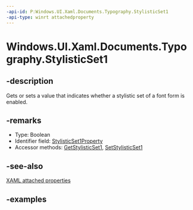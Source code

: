 ```yaml
---
-api-id: P:Windows.UI.Xaml.Documents.Typography.StylisticSet1
-api-type: winrt attachedproperty
---
```


# Windows.UI.Xaml.Documents.Typography.StylisticSet1

<!--
see GetStylisticSet1, and SetStylisticSet1
-->

## -description

Gets or sets a value that indicates whether a stylistic set of a font form is enabled.

## -remarks

<ul><li>Type: Boolean</li><li>Identifier field: <a href="/uwp/api/windows.ui.xaml.documents.typography.stylisticset1property">StylisticSet1Property</a></li><li>Accessor methods: <a href="/uwp/api/windows.ui.xaml.documents.typography.getstylisticset1">GetStylisticSet1</a>, <a href="/uwp/api/windows.ui.xaml.documents.typography.setstylisticset1">SetStylisticSet1</a></li></ul>

## -see-also

[XAML attached properties](/windows/uwp/xaml-platform/attached-properties-overview)

## -examples


